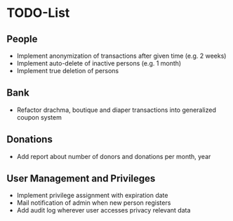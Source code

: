 # TODO-List

## People

* Implement anonymization of transactions after given time (e.g. 2 weeks)
* Implement auto-delete of inactive persons (e.g. 1 month)
* Implement true deletion of persons

## Bank

* Refactor drachma, boutique and diaper transactions into generalized coupon system

## Donations

* Add report about number of donors and donations per month, year

## User Management and Privileges

* Implement privilege assignment with expiration date
* Mail notification of admin when new person registers
* Add audit log wherever user accesses privacy relevant data
